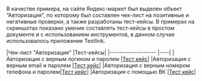В качестве примера, на сайте Яндекс-маркет был выделен объект “Авторизация”, по которому был составлен чек-лист на позитивные и негативные проверки, а также разработаны тест-кейсы. 
В примерах на скриншотах показано умение составлять тест-кейсы в простом документе и с использованием инструментов, в данном случае использовалось приложение Testlink.

‍|Чек-лист "Авторизация"                           |Тест-кейсы|
|-------------------                              |----|
|Авторизация с верным логином и паролем         |[Тест кейс](https://mega.nz/file/Ej5xmCIK#DDZXPjW1NNR3bZ1q7FDBWNCEu2ELTQIAWT9t3B8XYls)|
|Авторизация с верным email и паролем           |[Тест кейс](https://mega.nz/file/4v4S0IgL#Vm3gLnAGbCySfknIPLZn9h6s8Kc_-wbp8lxgDQIcsHU)|
|Авторизация с верным номером телефона и паролем|[Тест кейс](https://mega.nz/file/pzYklZIB#BIIDKgy1jfKU6BO8rknU0tgkbvfnDLw0lE6dT0begr8)|
|Авторизация с помощью ВК                       |[Тест кейс](https://mega.nz/file/oqJCSAhL#A1Yb2_R7w-KGM2VUWyCP0klhPY0dwmjNa3VhbqN10Ss)|


